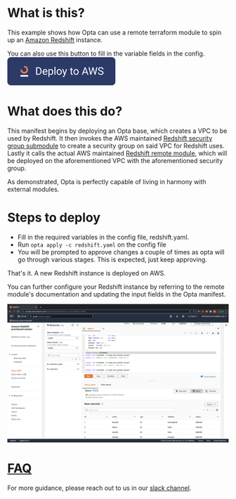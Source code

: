 # What is this?

This example shows how Opta can use a remote terraform module to spin up an
[Amazon Redshift](https://docs.aws.amazon.com/redshift/latest/mgmt/welcome.html) instance.

You can also use this button to fill in the variable fields in the config.
[![Deploy](https://raw.githubusercontent.com/run-x/opta/main/assets/deploy-to-aws-button.svg)](https://app.runx.dev/deploy-with-aws?url=https%3A%2F%2Fgithub.com%2Frun-x%2Fopta%2Fblob%2Fmain%2Fexamples%2Fredshift%2Fredshift.yaml&name=Redshift)

# What does this do?
This manifest begins by deploying an Opta base, which creates a VPC to be used by Redshift. It then
invokes the AWS maintained [Redshift security group submodule](https://registry.terraform.io/modules/terraform-aws-modules/security-group/aws/1.24.0/submodules/redshift)
to create a security group on said VPC for Redshift uses. Lastly it calls the actual AWS maintained
[Redshift remote module](https://registry.terraform.io/modules/terraform-aws-modules/redshift/aws/latest), which will
be deployed on the aforementioned VPC with the aforementioned security group.

As demonstrated, Opta is perfectly capable of living in harmony with external modules.

# Steps to deploy
* Fill in the required variables in the config file, redshift.yaml.
* Run `opta apply -c redshift.yaml` on the config file
* You will be prompted to approve changes a couple of times as opta will go through various stages. This is expected, just keep approving.

That's it. A new Redshift instance is deployed on AWS. 

You can further configure your Redshift instance by referring to the remote module's documentation and updating the 
input fields in the Opta manifest.

![End Result](end_result.png?raw=true "What it should look like")

# [FAQ](../FAQ.md)

For more guidance, please reach out to us in our [slack channel](https://slack.opta.dev).
